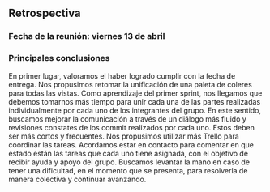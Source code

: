 ## Retrospectiva

### Fecha de la reunión: viernes 13 de abril

### Principales conclusiones

En primer lugar, valoramos el haber logrado cumplir con la fecha de entrega. Nos propusimos retomar la unificación de una paleta de coleres para todas las vistas.
Como aprendizaje del primer sprint, nos llegamos que debemos tomarnos más tiempo para unir cada una de las partes realizadas individualmente por cada uno de los integrantes del grupo. En este sentido, buscamos mejorar la comunicación a través de un diálogo más fluido y revisiones constates de los commit realizados por cada uno. Estos deben ser más cortos y frecuentes.
Nos propusimos utilizar más Trello para coordinar las tareas.
Acordamos estar en contacto para comentar en que estado están las tareas que cada uno tiene asignada, con el objetivo de recibir ayuda y apoyo del grupo. Buscamos levantar la mano en caso de tener una dificultad, en el momento que se presenta, para resolverla de manera colectiva y continuar avanzando.
